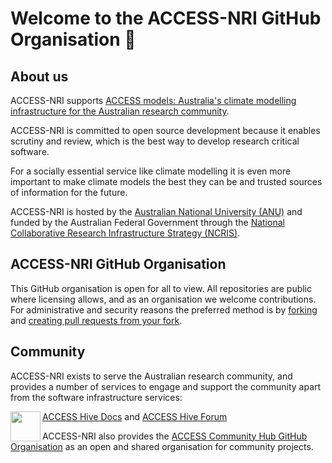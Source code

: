 # Welcome to the ACCESS-NRI GitHub Organisation 👋

## About us

ACCESS-NRI supports [ACCESS models: Australia's climate modelling infrastructure for the Australian research community](https://access-hive.org.au/models/).

ACCESS-NRI is committed to open source development because it enables scrutiny and review, which 
is the best way to develop research critical software. 

For a socially essential service like climate modelling it is even more important to make climate models the best 
they can be and trusted sources of information for the future.

ACCESS-NRI is hosted by the [Australian National University (ANU)](https://www.anu.edu.au) and funded by the Australian 
Federal Government through the [National Collaborative Research Infrastructure Strategy (NCRIS)](https://www.education.gov.au/ncris).

## ACCESS-NRI GitHub Organisation

This GitHub organisation is open for all to view. All repositories are public where licensing allows, and as an
organisation we welcome contributions. For administrative and security reasons the preferred method is by
[forking](https://docs.github.com/en/pull-requests/collaborating-with-pull-requests/working-with-forks/about-forks)
and [creating pull requests from your fork](https://docs.github.com/en/pull-requests/collaborating-with-pull-requests/proposing-changes-to-your-work-with-pull-requests/creating-a-pull-request-from-a-fork).

## Community

ACCESS-NRI exists to serve the Australian research community, and provides a number of services to engage and
support the community apart from the software infrastructure services:

<img src="https://access-hive.org.au/assets/ACCESS_icon_HIVE.png" align="left" height="48" width="48"> [ACCESS Hive Docs](https://access-hive.org.au) and
[ACCESS Hive Forum](https://forum.access-hive.org.au)


ACCESS-NRI also provides the [ACCESS Community Hub GitHub Organisation](https://github.com/ACCESS-Community-Hub) as an open and shared organisation for community projects.
